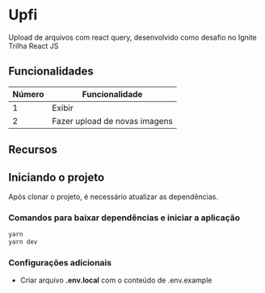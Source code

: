 # Upfi

Upload de arquivos com react query, desenvolvido como desafio no Ignite Trilha React JS

## Funcionalidades

| Número | Funcionalidade |
| - | - |
| 1 | Exibir |
| 2 | Fazer upload de novas imagens |

## Recursos

## Iniciando o projeto

Após clonar o projeto, é necessário atualizar as dependências.

### Comandos para baixar dependências e iniciar a aplicação

```bash
yarn
yarn dev
```

### Configurações adicionais

- Criar arquivo **.env.local** com o conteúdo de .env.example
